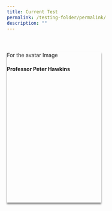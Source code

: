 ```yaml
---
title: Current Test
permalink: /testing-folder/permalink/
description: ""
---
```

<style>
.grid-container{
	display: grid;
	grid-template-columns: 50% 50%;
	grid-column-gap: 15px;
	
	}

	.card {
	box-shadow: 0px 4px 4px 0px grey;
	margin-top: 40px;
	position: relative;
	height: 400px;
	
	
	}


</style>


<div class="grid-container">
<div class="card">
	<div class="card-contents">For the avatar Image</div>
	<div class="card-contents"><h4>Professor Peter Hawkins</h4></div>
	<div class="card-contents"></div>
	<div class="card-contents"></div>
	<div class="card-contents"></div>
	
</div>
	


</div>